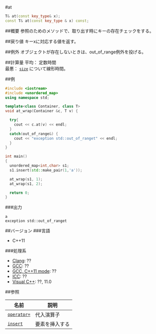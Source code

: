 #at
```cpp
T& at(const key_type& x);
const T& at(const key_type & x) const;
```

##概要
参照のためのメソッドで、取り出す時にキーの存在チェックをする。

##戻り値
キーxに対応する値を返す。

##例外
オブジェクトが存在しないときは、out_of_range例外を投げる。

##計算量
平均： 定数時間  
最悪： [`size`](/reference/unordered_map/size.md) について線形時間。


##例
```cpp
#include <iostream>
#include <unordered_map>
using namespace std;

template<class Container, class T>
void at_wrap(Container &c, T v) {

  try{
    cout << c.at(v) << endl;
  }
  catch(out_of_range&) {
    cout << "exception std::out_of_ranget" << endl;
  }
}

int main()
{
  unordered_map<int,char> s1;
  s1.insert(std::make_pair(1,'a'));

  at_wrap(s1, 1);
  at_wrap(s1, 2);

  return 0;
}
```

###出力
```
a
exception std::out_of_ranget
```


##バージョン
###言語
- C++11

###処理系
- [Clang](/implementation#clang.md): ??
- [GCC](/implementation#gcc.md): ??
- [GCC, C++11 mode](/implementation#gcc.md): ??
- [ICC](/implementation#icc.md): ??
- [Visual C++](/implementation#visual_cpp.md): ??, 11.0

##参照

| 名前 | 説明 |
|---------------------------------------------------------------------------------------------|-----------------------|
| [`operator=`](/reference/unordered_map/op_assign.md) | 代入演算子 |
| [`insert`](/reference/unordered_map/insert.md) | 要素を挿入する |


